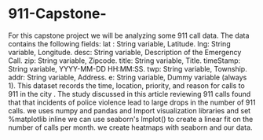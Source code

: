 # 911-Capstone-
For this capstone project we will be analyzing some 911 call data. The data contains the following fields:
lat : String variable, Latitude.
lng: String variable, Longitude.
desc: String variable, Description of the Emergency Call.
zip: String variable, Zipcode.
title: String variable, Title.
timeStamp: String variable, YYYY-MM-DD HH:MM:SS.
twp: String variable, Township.
addr: String variable, Address.
e: String variable, Dummy variable (always 1).
This dataset records the time, location, priority, and reason for calls to 911 in the city .
The study discussed in this article reviewing 911 calls found that that incidents of police violence lead to large drops in the number of 911 calls.
we uses numpy and pandas and Import visualization libraries and set %matplotlib inline
we can use seaborn's lmplot() to create a linear fit on the number of calls per month.
we create heatmaps with seaborn and our data.
